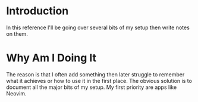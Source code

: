 # Introduction

In this reference I'll be going over several bits of my setup then write notes
on them.

# Why Am I Doing It

The reason is that I often add something then later struggle to remember what it
achieves or how to use it in the first place. The obvious solution is to
document all the major bits of my setup. My first priority are apps like Neovim.
